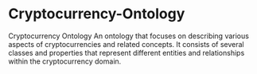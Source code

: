 # Cryptocurrency-Ontology
Cryptocurrency Ontology
An ontology that focuses on describing various aspects of cryptocurrencies and related concepts. It consists of several classes and properties that represent different entities and relationships within the cryptocurrency domain.
